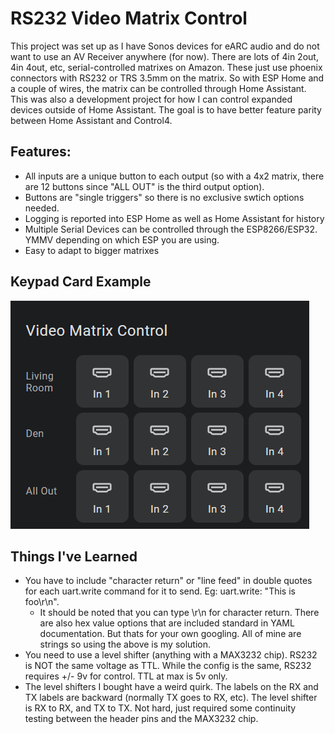 # RS232 Video Matrix Control
This project was set up as I have Sonos devices for eARC audio and do not want to use an AV Receiver anywhere (for now). There are lots of 4in 2out, 4in 4out, etc, serial-controlled matrixes on Amazon. These just use phoenix connectors with RS232 or TRS 3.5mm on the matrix. So with ESP Home and a couple of wires, the matrix can be controlled through Home Assistant. This was also a development project for how I can control expanded devices outside of Home Assistant. The goal is to have better feature parity between Home Assistant and Control4.

## Features:
- All inputs are a unique button to each output (so with a 4x2 matrix, there are 12 buttons since "ALL OUT" is the third output option).
- Buttons are "single triggers" so there is no exclusive swtich options needed.
- Logging is reported into ESP Home as well as Home Assistant for history
- Multiple Serial Devices can be controlled through the ESP8266/ESP32. YMMV depending on which ESP you are using.
- Easy to adapt to bigger matrixes

## Keypad Card Example
![Matrix Keypad](https://github.com/awildeone/Home-Assistant/blob/main/RS232%20Video%20Matrix/Matrix%20Grid%20Example.png)


## Things I've Learned
- You have to include "character return" or "line feed" in double quotes for each uart.write command for it to send. Eg: uart.write: "This is foo\r\n".
  - It should be noted that you can type \r\n for character return. There are also hex value options that are included standard in YAML documentation. But thats for your own googling. All of mine are strings so using the above is my solution.
- You need to use a level shifter (anything with a MAX3232 chip). RS232 is NOT the same voltage as TTL. While the config is the same, RS232 requires +/- 9v for control. TTL at max is 5v only.
- The level shifters I bought have a weird quirk. The labels on the RX and TX labels are backward (normally TX goes to RX, etc). The level shifter is RX to RX, and TX to TX. Not hard, just required some continuity testing between the header pins and the MAX3232 chip.
